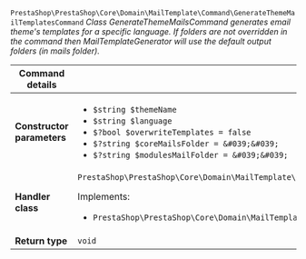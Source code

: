 `PrestaShop\PrestaShop\Core\Domain\MailTemplate\Command\GenerateThemeMailTemplatesCommand`
_Class GenerateThemeMailsCommand generates email theme&#039;s templates for a specific language. If folders are not overridden in the command then MailTemplateGenerator will use the default output folders (in mails folder)._

| Command details            |    |
| -------------------------- | -- |
| **Constructor parameters** | <ul> <li>`$string $themeName`</li>  <li>`$string $language`</li>  <li>`$?bool $overwriteTemplates = false`</li>  <li>`$?string $coreMailsFolder = &#039;&#039;`</li>  <li>`$?string $modulesMailFolder = &#039;&#039;`</li> </ul> |
| **Handler class**          | `PrestaShop\PrestaShop\Core\Domain\MailTemplate\CommandHandler\GenerateThemeMailTemplatesCommandHandler`  <p> Implements: </p> <ul>  <li>`PrestaShop\PrestaShop\Core\Domain\MailTemplate\CommandHandler\GenerateThemeMailTemplatesCommandHandlerInterface`</li>  |
| **Return type** |  `void`  |
